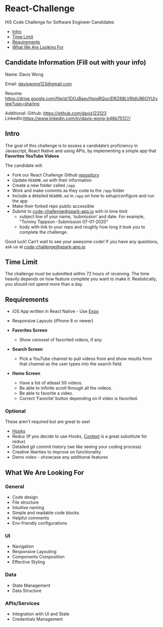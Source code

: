 # React-Challenge

Hi5 Code Challenge for Software Engineer Candidates

- [Intro](#intro)
- [Time Limit](#time-limit)
- [Requirements](#requirements)
- [What We Are Looking For](#what-we-are-looking-for)

## Candidate Information (Fill out with your info)

Name: Davis Wong

Email: daviswong123@gmail.com

Resume: https://drive.google.com/file/d/1DOJBaeuYqoqRQucIDRZ88LVRtdU86OYU/view?usp=sharing

Additional: Github: https://github.com/davis123123  LinkedIn:https://www.linkedin.com/in/davis-wong-b48b75127/

## Intro

The goal of this challenge is to assess a candidate’s proficiency in Javascript, React Native and using APIs, by implementing a simple app that **Favorites YouTube Videos**

The candidate will:

- Fork our React Challenge Github [repository](https://github.com/hi5studios/React-Challenge)
- Update `README.md` with their information
- Create a new folder called `/app`
- Work and make commits as they code to the `/app` folder
- Include a detailed `README.md` in `/app` on how to setup/configure and run the app
- Make their forked repo public accessible
- Submit to code-challenge@spark-app.io with in time limit
  - subject line of your name, ‘submission’ and date. For example, "Tommy Tappson -Submission 07-01-2020"
  - body with link to your repo and roughly how long it took you to complete the challenge.

Good luck! Can’t wait to see your awesome code! If you have any questions, ask us at code-challenge@spark-app.io

## Time Limit

The challenge must be submitted within 72 hours of receiving. The time heavily depends on how feature complete you want to make it. Realistically, you should not spend more than a day.

## Requirements

- iOS App written in React Native - Use [Expo](https://docs.expo.io/)
- Responsive Layouts (iPhone 8 or newer)

- **Favorites Screen**
  - Show carousel of favorited videos, if any.
- **Search Screen**
  - Pick a YouTube channel to pull videos from and show results from that channel as the user types into the search field.
- **Home Screen**
  - Have a list of atleast 50 videos.
  - Be able to infinite scroll through all the videos.
  - Be able to favorite a video.
  - Correct ‘Favorite’ button depending on if video is favorited.
  
### Optional

These aren't required but are great to see!

- [Hooks](https://reactjs.org/docs/hooks-intro.html)
- Redux (If you decide to use Hooks, [Context](https://reactjs.org/docs/context.html) is a great substitute for redux)
- Detailed git commit history (we like seeing your coding process)
- Creative liberties to improve on functionality 
- Demo video - showcase any additional features

## What We Are Looking For

### General

- Code design
- File structure
- Intuitive naming
- Simple and readable code blocks
- Helpful comments
- Env-friendly configurations

### UI

- Navigation
- Responsive Layouting
- Components Composition
- Effective Styling

### Data

- State Management
- Data Structure

### APIs/Services

- Integration with UI and State
- Credentials Management
